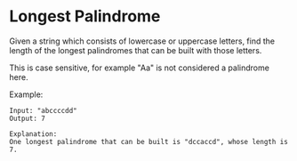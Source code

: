 # Longest Palindrome

Given a string which consists of lowercase or uppercase letters, find the length of the longest palindromes that can be built with those letters.

This is case sensitive, for example "Aa" is not considered a palindrome here.

Example:
```
Input: "abccccdd"
Output: 7

Explanation:
One longest palindrome that can be built is "dccaccd", whose length is 7.
```
